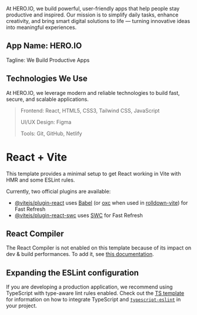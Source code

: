 
At HERO.IO, we build powerful, user-friendly apps that help people stay productive and inspired. Our mission is to simplify daily tasks, enhance creativity, and bring smart digital solutions to life — turning innovative ideas into meaningful experiences.

## App Name: HERO.IO
Tagline: We Build Productive Apps

## Technologies We Use

At HERO.IO, we leverage modern and reliable technologies to build fast, secure, and scalable applications.
>
>
>Frontend: React, HTML5, CSS3, Tailwind CSS, JavaScript
>
>UI/UX Design: Figma
>
>Tools: Git, GitHub, Netlify

















# React + Vite

This template provides a minimal setup to get React working in Vite with HMR and some ESLint rules.

Currently, two official plugins are available:

- [@vitejs/plugin-react](https://github.com/vitejs/vite-plugin-react/blob/main/packages/plugin-react) uses [Babel](https://babeljs.io/) (or [oxc](https://oxc.rs) when used in [rolldown-vite](https://vite.dev/guide/rolldown)) for Fast Refresh
- [@vitejs/plugin-react-swc](https://github.com/vitejs/vite-plugin-react/blob/main/packages/plugin-react-swc) uses [SWC](https://swc.rs/) for Fast Refresh

## React Compiler

The React Compiler is not enabled on this template because of its impact on dev & build performances. To add it, see [this documentation](https://react.dev/learn/react-compiler/installation).

## Expanding the ESLint configuration

If you are developing a production application, we recommend using TypeScript with type-aware lint rules enabled. Check out the [TS template](https://github.com/vitejs/vite/tree/main/packages/create-vite/template-react-ts) for information on how to integrate TypeScript and [`typescript-eslint`](https://typescript-eslint.io) in your project.
